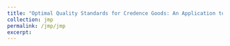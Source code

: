 ```yaml
---
title: "Optimal Quality Standards for Credence Goods: An Application to Organic Strawberries and the Commercial Availability Loophole"
collection: jmp
permalink: /jmp/jmp
excerpt: 
---
```

